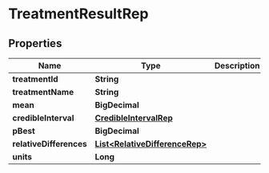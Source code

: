 

# TreatmentResultRep


## Properties

| Name | Type | Description | Notes |
|------------ | ------------- | ------------- | -------------|
|**treatmentId** | **String** |  |  [optional] |
|**treatmentName** | **String** |  |  [optional] |
|**mean** | **BigDecimal** |  |  [optional] |
|**credibleInterval** | [**CredibleIntervalRep**](CredibleIntervalRep.md) |  |  [optional] |
|**pBest** | **BigDecimal** |  |  [optional] |
|**relativeDifferences** | [**List&lt;RelativeDifferenceRep&gt;**](RelativeDifferenceRep.md) |  |  [optional] |
|**units** | **Long** |  |  [optional] |



